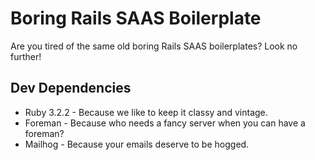 # Boring Rails SAAS Boilerplate

Are you tired of the same old boring Rails SAAS boilerplates? Look no further!

## Dev Dependencies

* Ruby 3.2.2 - Because we like to keep it classy and vintage.
* Foreman - Because who needs a fancy server when you can have a foreman?
* Mailhog - Because your emails deserve to be hogged.
